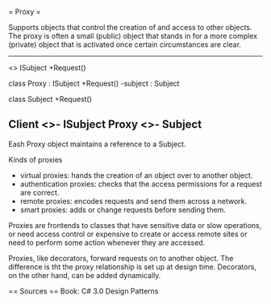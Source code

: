 = Proxy =

Supports objects that control the creation of and access to other objects. The
proxy is often a small (public) object that stands in for a more complex
(private) object that is activated once certain circumstances are clear.

---------------------------------------
<<interface>>
ISubject
  +Request()

class Proxy : ISubject
  +Request()
  -subject : Subject

class Subject
  +Request()

Client <>- ISubject
Proxy <>- Subject
---------------------------------------

Eash Proxy object maintains a reference to a Subject.

Kinds of proxies
* virtual proxies: hands the creation of an object over to another object.
* authentication proxies: checks that the access permissions for a request are
  correct.
* remote proxies: encodes requests and send them across a network.
* smart proxies: adds or change requests before sending them.

Proxies are frontends to classes that have sensitive data or slow operations,
or need access control or expensive to create or access remote sites or need
to perform some action whenever they are accessed.

Proxies, like decorators, forward requests on to another object. The
difference is tht the proxy relationship is set up at design time. Decorators,
on the other hand, can be added dynamically.


== Sources ==
Book: C# 3.0 Design Patterns
